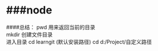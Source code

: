 ###node
===

####总结：
pwd   用来返回当前的目录</br>
mkdir 创建文件目录</br>
进入目录 cd learngit (默认安装路径) cd d:/Project/自定义路径
